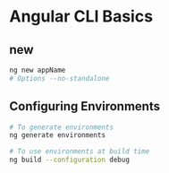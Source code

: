 # Angular CLI Basics

## new

```bash
ng new appName
# Options --no-standalone
```

## Configuring Environments

```bash
# To generate environments
ng generate environments

# To use environments at build time
ng build --configuration debug

```
